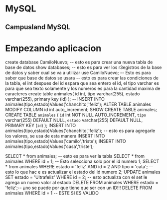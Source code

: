# MySQL
Campusland MySQL
---
# Empezando aplicacion
 create database CamiloNuevo; -- esto es para crear una nueva tabla de base de datos
show databases; -- esto es para ver los r3egistros de la base de datos y saber cual se va a utilizar
use CamiloNuevo; -- Esto es para saber que base de datos se usara
 -- esto es para crear las condiciones de la tabla, el int despues del id espara que sea entero el id, el tipo varchar es para que sea texto solamente y los numeros es para la cantidad maxima de caracteres
create table animales(
id int,
tipo varchar(255),
estado varchar(255),
primary key (id)
);
-- INSERT INTO animales(tipo,estado)Values('chanchito','feliz');
ALTER TABLE animales MODIFY COLUMN id int auto_increment;
SHOW CREATE TABLE animales; 
CREATE TABLE `animales` (
  `id` int NOT NULL AUTO_INCREMENT,
  `tipo` varchar(255) DEFAULT NULL,
  `estado` varchar(255) DEFAULT NULL,
  PRIMARY KEY (`id`)
);
INSERT INTO animales(tipo,estado)Values('chanchito','feliz'); -- esto es para agregarle los valores, se usa de esta manera
INSERT INTO animales(tipo,estado)Values('camilo','triste');
INSERT INTO animales(tipo,estado)Values('casa','triste');


SELECT * from animales; -- esto es para ver la tabla 
SELECT * from animales WHERE id = 1;  -- Esto selecciona solo por el id numero 1; 
SELECT * from animales WHERE estado = 'feliz' AND id = 2 AND tipo = 'cata';
-- esto lo que hac e es actualizar el estado del id numero 2;
UPDATE animales SET estado = 'Ultrafeliz' WHERE id = 2; -- esto actualiza con el set le agrega un nuevo valor al estado
DELETE FROM animales WHERE estado = 'feliz';-- ¡¡no se puede por que tiene que ser con un ID!!!
DELETE FROM animales WHERE id = 1 -- ESTE SI ES VALIDO
